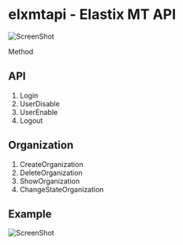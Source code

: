 # elxmtapi - Elastix MT API

![ScreenShot](https://raw.githubusercontent.com/lordbasex/elxmtapi/master/logo/elxmtapi.png)




Method

<h2>API</h2>

<ol start="1">
  <li>Login</li>
  <li>UserDisable</li>
  <li>UserEnable</li>
  <li>Logout</li>
</ol>

<h2>Organization</h2>

<ol start="1">
  <li>CreateOrganization</li>
  <li>DeleteOrganization</li>
  <li>ShowOrganization</li>
  <li>ChangeStateOrganization</li>
</ol>

<h2>Example</h2>

![ScreenShot](https://raw.githubusercontent.com/lordbasex/elxmtapi/master/screenshot/example_1-4.png)
